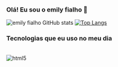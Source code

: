 ### Olá! Eu sou o emily fialho 👋


![emily fialho GitHub stats](https://github-readme-stats.vercel.app/api?username=toddy02&show_icons=true&theme=tokyonight)
[![Top Langs](https://github-readme-stats.vercel.app/api/top-langs/?username=toddy02&langs_count=8)](https://github.com/anuraghazra/github-readme-stats)

### Tecnologias que eu uso no meu dia

<div style="display: inline_block"></br>

<img align="center" alt="html5" src="https://img.shields.io/badge/Python-3776AB?style=for-the-badge&logo=python&logoColor=white">

</div>
